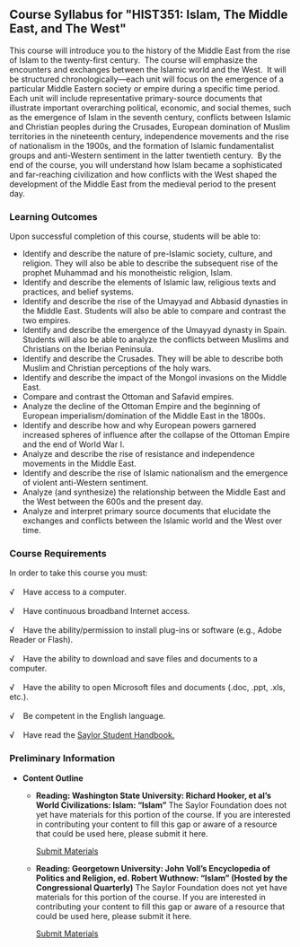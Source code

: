 Course Syllabus for "HIST351: Islam, The Middle East, and The West"
-------------------------------------------------------------------

This course will introduce you to the history of the Middle East from
the rise of Islam to the twenty-first century.  The course will
emphasize the encounters and exchanges between the Islamic world and the
West.  It will be structured chronologically—each unit will focus on the
emergence of a particular Middle Eastern society or empire during a
specific time period.  Each unit will include representative
primary-source documents that illustrate important overarching
political, economic, and social themes, such as the emergence of Islam
in the seventh century, conflicts between Islamic and Christian peoples
during the Crusades, European domination of Muslim territories in the
nineteenth century, independence movements and the rise of nationalism
in the 1900s, and the formation of Islamic fundamentalist groups and
anti-Western sentiment in the latter twentieth century.  By the end of
the course, you will understand how Islam became a sophisticated and
far-reaching civilization and how conflicts with the West shaped the
development of the Middle East from the medieval period to the present
day.

### Learning Outcomes

Upon successful completion of this course, students will be able to:

-   Identify and describe the nature of pre-Islamic society, culture,
    and religion. They will also be able to describe the subsequent rise
    of the prophet Muhammad and his monotheistic religion, Islam.
-   Identify and describe the elements of Islamic law, religious texts
    and practices, and belief systems.
-   Identify and describe the rise of the Umayyad and Abbasid dynasties
    in the Middle East. Students will also be able to compare and
    contrast the two empires.
-   Identify and describe the emergence of the Umayyad dynasty in Spain.
    Students will also be able to analyze the conflicts between Muslims
    and Christians on the Iberian Peninsula.
-   Identify and describe the Crusades. They will be able to describe
    both Muslim and Christian perceptions of the holy wars.
-   Identify and describe the impact of the Mongol invasions on the
    Middle East.
-   Compare and contrast the Ottoman and Safavid empires.
-   Analyze the decline of the Ottoman Empire and the beginning of
    European imperialism/domination of the Middle East in the 1800s.
-   Identify and describe how and why European powers garnered increased
    spheres of influence after the collapse of the Ottoman Empire and
    the end of World War I.
-   Analyze and describe the rise of resistance and independence
    movements in the Middle East.
-   Identify and describe the rise of Islamic nationalism and the
    emergence of violent anti-Western sentiment.
-   Analyze (and synthesize) the relationship between the Middle East
    and the West between the 600s and the present day.
-   Analyze and interpret primary source documents that elucidate the
    exchanges and conflicts between the Islamic world and the West over
    time.

### Course Requirements

In order to take this course you must:  
    
 √    Have access to a computer.  
    
 √    Have continuous broadband Internet access.  
    
 √    Have the ability/permission to install plug-ins or software (e.g.,
Adobe Reader or Flash).  
    
 √    Have the ability to download and save files and documents to a
computer.  
    
 √    Have the ability to open Microsoft files and documents (.doc,
.ppt, .xls, etc.).  
    
 √    Be competent in the English language.  
        
 √    Have read the [Saylor Student
Handbook.](http://www.saylor.org/site/wp-content/uploads/2012/05/Saylor-StudentHandbook.pdf)

### Preliminary Information

-   **Content Outline**
    -   **Reading: Washington State University: Richard Hooker, et al’s
        World Civilizations: Islam: “Islam”**
        The Saylor Foundation does not yet have materials for this
        portion of the course. If you are interested in contributing
        your content to fill this gap or aware of a resource that could
        be used here, please submit it here.

        [Submit Materials](/contribute/)

    -   **Reading: Georgetown University: John Voll’s Encyclopedia of
        Politics and Religion, ed. Robert Wuthnow: “Islam” (Hosted by
        the Congressional Quarterly)**
        The Saylor Foundation does not yet have materials for this
        portion of the course. If you are interested in contributing
        your content to fill this gap or aware of a resource that could
        be used here, please submit it here.

        [Submit Materials](/contribute/)

